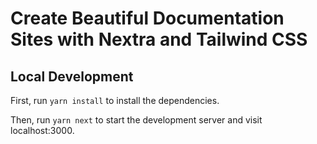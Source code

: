 # Create Beautiful Documentation Sites with Nextra and Tailwind CSS
## Local Development

First, run `yarn install` to install the dependencies.

Then, run `yarn next` to start the development server and visit localhost:3000.
